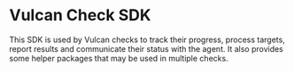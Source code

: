 # Vulcan Check SDK

This SDK is used by Vulcan checks to track their progress, process targets, report results and communicate their status with the agent. It also provides some helper packages that may be used in multiple checks.
